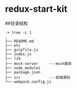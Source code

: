 # redux-start-kit

##目录结构

```
-> tree -L 1
.
├── README.md
├── etc
├── gulpfile.js
├── index.js
├── lib				
├── mock-server		---mock服务
├── node_modules
├── package.json
├── src				---前端源码
└── webpack.config.js
```

